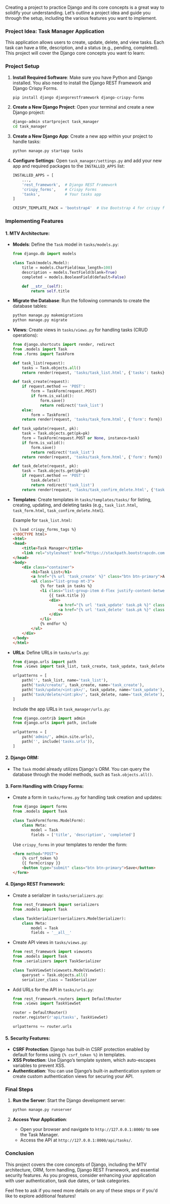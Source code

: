 Creating a project to practice Django and its core concepts is a great way to solidify your understanding. Let’s outline a project idea and guide you through the setup, including the various features you want to implement.

### Project Idea: **Task Manager Application**

This application allows users to create, update, delete, and view tasks. Each task can have a title, description, and a status (e.g., pending, completed). This project will cover the Django core concepts you want to learn:

### Project Setup

1. **Install Required Software**:
   Make sure you have Python and Django installed. You also need to install the Django REST Framework and Django Crispy Forms.

   ```bash
   pip install django djangorestframework django-crispy-forms
   ```

2. **Create a New Django Project**:
   Open your terminal and create a new Django project:

   ```bash
   django-admin startproject task_manager
   cd task_manager
   ```

3. **Create a New Django App**:
   Create a new app within your project to handle tasks:

   ```bash
   python manage.py startapp tasks
   ```

4. **Configure Settings**:
   Open `task_manager/settings.py` and add your new app and required packages to the `INSTALLED_APPS` list:

   ```python
   INSTALLED_APPS = [
       ...,
       'rest_framework',  # Django REST Framework
       'crispy_forms',    # Crispy Forms
       'tasks',           # Your tasks app
   ]

   CRISPY_TEMPLATE_PACK = 'bootstrap4'  # Use Bootstrap 4 for crispy forms
   ```

### Implementing Features

#### 1. **MTV Architecture**:

- **Models**:
  Define the `Task` model in `tasks/models.py`:

  ```python
  from django.db import models

  class Task(models.Model):
      title = models.CharField(max_length=100)
      description = models.TextField(blank=True)
      completed = models.BooleanField(default=False)

      def __str__(self):
          return self.title
  ```

- **Migrate the Database**:
  Run the following commands to create the database tables:

  ```bash
  python manage.py makemigrations
  python manage.py migrate
  ```

- **Views**:
  Create views in `tasks/views.py` for handling tasks (CRUD operations):

  ```python
  from django.shortcuts import render, redirect
  from .models import Task
  from .forms import TaskForm

  def task_list(request):
      tasks = Task.objects.all()
      return render(request, 'tasks/task_list.html', {'tasks': tasks})

  def task_create(request):
      if request.method == 'POST':
          form = TaskForm(request.POST)
          if form.is_valid():
              form.save()
              return redirect('task_list')
      else:
          form = TaskForm()
      return render(request, 'tasks/task_form.html', {'form': form})

  def task_update(request, pk):
      task = Task.objects.get(pk=pk)
      form = TaskForm(request.POST or None, instance=task)
      if form.is_valid():
          form.save()
          return redirect('task_list')
      return render(request, 'tasks/task_form.html', {'form': form})

  def task_delete(request, pk):
      task = Task.objects.get(pk=pk)
      if request.method == 'POST':
          task.delete()
          return redirect('task_list')
      return render(request, 'tasks/task_confirm_delete.html', {'task': task})
  ```

- **Templates**:
  Create templates in `tasks/templates/tasks/` for listing, creating, updating, and deleting tasks (e.g., `task_list.html`, `task_form.html`, `task_confirm_delete.html`).

  Example for `task_list.html`:

  ```html
  {% load crispy_forms_tags %}
  <!DOCTYPE html>
  <html>
  <head>
      <title>Task Manager</title>
      <link rel="stylesheet" href="https://stackpath.bootstrapcdn.com/bootstrap/4.5.2/css/bootstrap.min.css">
  </head>
  <body>
      <div class="container">
          <h1>Task List</h1>
          <a href="{% url 'task_create' %}" class="btn btn-primary">Add Task</a>
          <ul class="list-group mt-3">
              {% for task in tasks %}
              <li class="list-group-item d-flex justify-content-between align-items-center">
                  {{ task.title }}
                  <div>
                      <a href="{% url 'task_update' task.pk %}" class="btn btn-warning btn-sm">Edit</a>
                      <a href="{% url 'task_delete' task.pk %}" class="btn btn-danger btn-sm">Delete</a>
                  </div>
              </li>
              {% endfor %}
          </ul>
      </div>
  </body>
  </html>
  ```

- **URLs**:
  Define URLs in `tasks/urls.py`:

  ```python
  from django.urls import path
  from .views import task_list, task_create, task_update, task_delete

  urlpatterns = [
      path('', task_list, name='task_list'),
      path('task/create/', task_create, name='task_create'),
      path('task/update/<int:pk>/', task_update, name='task_update'),
      path('task/delete/<int:pk>/', task_delete, name='task_delete'),
  ]
  ```

  Include the app URLs in `task_manager/urls.py`:

  ```python
  from django.contrib import admin
  from django.urls import path, include

  urlpatterns = [
      path('admin/', admin.site.urls),
      path('', include('tasks.urls')),
  ]
  ```

#### 2. **Django ORM**:
- The `Task` model already utilizes Django's ORM. You can query the database through the model methods, such as `Task.objects.all()`.

#### 3. **Form Handling with Crispy Forms**:
- Create a form in `tasks/forms.py` for handling task creation and updates:

  ```python
  from django import forms
  from .models import Task

  class TaskForm(forms.ModelForm):
      class Meta:
          model = Task
          fields = ['title', 'description', 'completed']
  ```

  Use `crispy_forms` in your templates to render the form:

  ```html
  <form method="POST">
      {% csrf_token %}
      {{ form|crispy }}
      <button type="submit" class="btn btn-primary">Save</button>
  </form>
  ```

#### 4. **Django REST Framework**:
- Create a serializer in `tasks/serializers.py`:

  ```python
  from rest_framework import serializers
  from .models import Task

  class TaskSerializer(serializers.ModelSerializer):
      class Meta:
          model = Task
          fields = '__all__'
  ```

- Create API views in `tasks/views.py`:

  ```python
  from rest_framework import viewsets
  from .models import Task
  from .serializers import TaskSerializer

  class TaskViewSet(viewsets.ModelViewSet):
      queryset = Task.objects.all()
      serializer_class = TaskSerializer
  ```

- Add URLs for the API in `tasks/urls.py`:

  ```python
  from rest_framework.routers import DefaultRouter
  from .views import TaskViewSet

  router = DefaultRouter()
  router.register(r'api/tasks', TaskViewSet)

  urlpatterns += router.urls
  ```

#### 5. **Security Features**:
- **CSRF Protection**: Django has built-in CSRF protection enabled by default for forms using `{% csrf_token %}` in templates.
- **XSS Protection**: Use Django’s template system, which auto-escapes variables to prevent XSS.
- **Authentication**: You can use Django’s built-in authentication system or create custom authentication views for securing your API.

### Final Steps

1. **Run the Server**:
   Start the Django development server:

   ```bash
   python manage.py runserver
   ```

2. **Access Your Application**:
   - Open your browser and navigate to `http://127.0.0.1:8000/` to see the Task Manager.
   - Access the API at `http://127.0.0.1:8000/api/tasks/`.

### Conclusion

This project covers the core concepts of Django, including the MTV architecture, ORM, form handling, Django REST Framework, and essential security features. As you progress, consider enhancing your application with user authentication, task due dates, or task categories.

Feel free to ask if you need more details on any of these steps or if you'd like to explore additional features!
